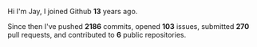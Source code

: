 Hi I'm Jay, I joined Github **13** years ago.

Since then I've pushed **2186** commits, opened **103** issues, submitted **270** pull requests, and contributed to **6** public repositories.
